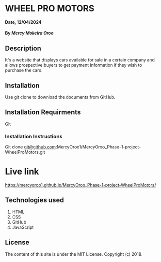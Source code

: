 # WHEEL PRO MOTORS
#### Date, 12/04/2024
#### By *Mercy Mokeira Oroo*
## Description
It's a website that displays cars available for sale in a certain company and allows prospective buyers to get payment information if they wish to purchase the cars.
## Installation
Use git clone to download the documents from GitHub.
## Installation Requirments
Git
### Installation Instructions
Git clone git@github.com:MercyOroo1/MercyOroo_Phase-1-project-WheelProMotors.git
# Live link
https://mercyoroo1.github.io/MercyOroo_Phase-1-project-WheelProMotors/
## Technologies used
1. HTML
1. CSS
1. GitHub
1. JavaScript

## License 
The content of this site is under the MIT License.
Copyright (c) 2018.

